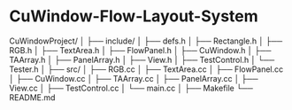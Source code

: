 # CuWindow-Flow-Layout-System

CuWindowProject/
│
├── include/
│ ├── defs.h
│ ├── Rectangle.h
│ ├── RGB.h
│ ├── TextArea.h
│ ├── FlowPanel.h
│ ├── CuWindow.h
│ ├── TAArray.h
│ ├── PanelArray.h
│ ├── View.h
│ ├── TestControl.h
│ └── Tester.h
│
├── src/
│ ├── RGB.cc
│ ├── TextArea.cc
│ ├── FlowPanel.cc
│ ├── CuWindow.cc
│ ├── TAArray.cc
│ ├── PanelArray.cc
│ ├── View.cc
│ ├── TestControl.cc
│ └── main.cc
│
├── Makefile
└── README.md
